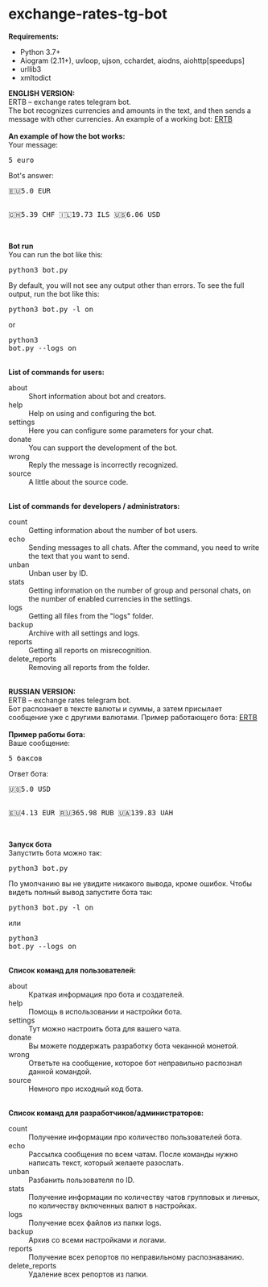 # exchange-rates-tg-bot
<b>Requirements:</b>
<ul>
  <li>Python 3.7+</li>
  <li>Aiogram (2.11+), uvloop, ujson, cchardet, aiodns, aiohttp[speedups]</li>
  <li>urllib3</li>
  <li>xmltodict</li>
</ul>
<b>ENGLISH VERSION:</b><br>
ERTB – exchange rates telegram bot.<br>
The bot recognizes currencies and amounts in the text, and then sends a message with other currencies. An example of a working bot: <a href="https://t.me/exchange_rates_vsk_bot">ERTB</a><br><br>
<b>An example of how the bot works:</b><br>
Your message:<br>
<pre>5 euro</pre>
Bot's answer:
<pre>🇪🇺5.0 EUR

🇨🇭5.39 CHF
🇮🇱19.73 ILS
🇺🇸6.06 USD</pre><br>
<b>Bot run</b><br>
You can run the bot like this: <pre>python3 bot.py</pre> By default, you will not see any output other than errors. To see the full output, run the bot like this: <pre>python3 bot.py -l on</pre> or <pre>python3 bot.py --logs on</pre><br>
<b>List of commands for users:</b><br>
<dl>
  <dt>about</dt>
    <dd>Short information about bot and creators.</dd>
  <dt>help</dt>
    <dd>Help on using and configuring the bot.</dd>
  <dt>settings</dt>
    <dd>Here you can configure some parameters for your chat.</dd>
  <dt>donate</dt>
    <dd>You can support the development of the bot.</dd>
  <dt>wrong</dt>
    <dd>Reply the message is incorrectly recognized.</dd>
  <dt>source</dt>
    <dd>A little about the source code.</dd>
</dl><br>
<b>List of commands for developers / administrators:</b><br>
<dl>
  <dt>count</dt>
    <dd>Getting information about the number of bot users.</dd>
  <dt>echo</dt>
    <dd>Sending messages to all chats. After the command, you need to write the text that you want to send.</dd>
  <dt>unban</dt>
    <dd>Unban user by ID.</dd>
  <dt>stats</dt>
    <dd>Getting information on the number of group and personal chats, on the number of enabled currencies in the settings.</dd>
  <dt>logs</dt>
    <dd>Getting all files from the "logs" folder.</dd>
  <dt>backup</dt>
    <dd>Archive with all settings and logs.</dd>
  <dt>reports</dt>
    <dd>Getting all reports on misrecognition.</dd>
  <dt>delete_reports</dt>
    <dd>Removing all reports from the folder.</dd>
</dl><br>
<b>RUSSIAN VERSION:</b><br>
ERTB – exchange rates telegram bot.<br>
Бот распознает в тексте валюты и суммы, а затем присылает сообщение уже с другими валютами. Пример работающего бота: <a href="https://t.me/exchange_rates_vsk_bot">ERTB</a><br><br>
<b>Пример работы бота:</b><br>
Ваше сообщение:<br>
<pre>5 баксов</pre>
Ответ бота:
<pre>🇺🇸5.0 USD

🇪🇺4.13 EUR
🇷🇺365.98 RUB
🇺🇦139.83 UAH</pre><br>
<b>Запуск бота</b><br>
Запустить бота можно так: <pre>python3 bot.py</pre> По умолчанию вы не увидите никакого вывода, кроме ошибок. Чтобы видеть полный вывод запустите бота так: <pre>python3 bot.py -l on</pre> или <pre>python3 bot.py --logs on</pre><br>
<b>Список команд для пользователей:</b><br>
<dl>
  <dt>about</dt>
    <dd>Краткая информация про бота и создателей.</dd>
  <dt>help</dt>
    <dd>Помощь в использовании и настройки бота.</dd>
  <dt>settings</dt>
    <dd>Тут можно настроить бота для вашего чата.</dd>
  <dt>donate</dt>
    <dd>Вы можете поддержать разработку бота чеканной монетой.</dd>
  <dt>wrong</dt>
    <dd>Ответьте на сообщение, которое бот неправильно распознал данной командой.</dd>
  <dt>source</dt>
    <dd>Немного про исходный код бота.</dd>
</dl><br>
<b>Список команд для разработчиков/администраторов:</b><br>
<dl>
  <dt>count</dt>
    <dd>Получение информации про количество пользователей бота.</dd>
  <dt>echo</dt>
    <dd>Рассылка сообщения по всем чатам. После команды нужно написать текст, который желаете разослать.</dd>
  <dt>unban</dt>
    <dd>Разбанить пользователя по ID.</dd>
  <dt>stats</dt>
    <dd>Получение информации по количеству чатов групповых и личных, по количеству включенных валют в настройках.</dd>
  <dt>logs</dt>
    <dd>Получение всех файлов из папки logs.</dd>
  <dt>backup</dt>
    <dd>Архив со всеми настройками и логами.</dd>
  <dt>reports</dt>
    <dd>Получение всех репортов по неправильному распознаванию.</dd>
  <dt>delete_reports</dt>
    <dd>Удаление всех репортов из папки.</dd>
</dl>
